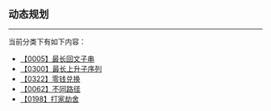 <div style="font-size: 20px; margin-bottom: 15px; font-weight: bold;">动态规划</div>
<hr style="height: 1px; margin: 1em 0px;" />

当前分类下有如下内容：

* [【0005】最长回文子串](/tools/tpl/longest-palindromic-substring.md)
* [【0300】最长上升子序列](/tools/tpl/longest-increasing-subsequence.md)
* [【0322】零钱兑换](/tools/tpl/coin-change.md)
* [【0062】不同路径](/tools/tpl/unique-paths.md)
* [【0198】打家劫舍](/tools/tpl/house-robber.md)